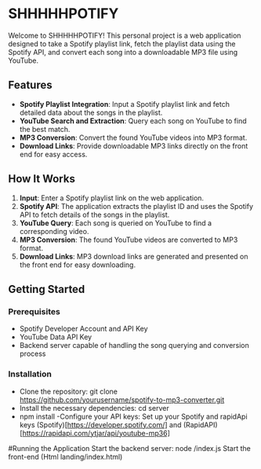 # SHHHHHPOTIFY

Welcome to SHHHHHPOTIFY! This personal project is a web application designed to take a Spotify playlist link, fetch the playlist data using the Spotify API, and convert each song into a downloadable MP3 file using YouTube.

## Features

- **Spotify Playlist Integration**: Input a Spotify playlist link and fetch detailed data about the songs in the playlist.
- **YouTube Search and Extraction**: Query each song on YouTube to find the best match.
- **MP3 Conversion**: Convert the found YouTube videos into MP3 format.
- **Download Links**: Provide downloadable MP3 links directly on the front end for easy access.

## How It Works

1. **Input**: Enter a Spotify playlist link on the web application.
2. **Spotify API**: The application extracts the playlist ID and uses the Spotify API to fetch details of the songs in the playlist.
3. **YouTube Query**: Each song is queried on YouTube to find a corresponding video.
4. **MP3 Conversion**: The found YouTube videos are converted to MP3 format.
5. **Download Links**: MP3 download links are generated and presented on the front end for easy downloading.

## Getting Started

### Prerequisites

- Spotify Developer Account and API Key
- YouTube Data API Key
- Backend server capable of handling the song querying and conversion process

### Installation
- Clone the repository:
        git clone https://github.com/yourusername/spotify-to-mp3-converter.git
- Install the necessary dependencies:
        cd server
- npm install
-Configure your API keys:
Set up your Spotify and rapidApi keys (Spotify)[https://developer.spotify.com/] and (RapidAPI)[https://rapidapi.com/ytjar/api/youtube-mp36]

#Running the Application
Start the backend server:
      node /index.js
Start the front-end (Html landing/index.html)
